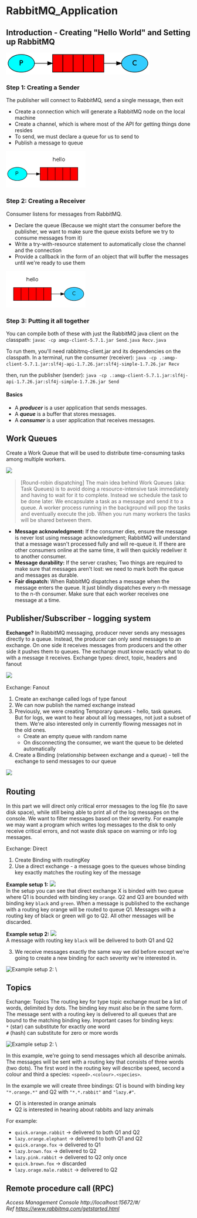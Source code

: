 # RabbitMQ_Application
 
## Introduction - Creating "Hello World" and Setting up RabbitMQ
![](Images/java-one.png)

### Step 1: Creating a Sender 
The publisher will connect to RabbitMQ, send a single message, then exit
- Create a connection which will generate a RabbitMQ node on the local machine
- Create a channel, which is where most of the API for getting things done resides
- To send, we must declare a queue for us to send to
- Publish a message to queue

![](Images/sending.png)

### Step 2: Creating a Receiver
Consumer listens for messages from RabbitMQ.
- Declare the queue (Because we might start the consumer before the publisher, we want to make sure the queue exists before we try to consume messages from it)
- Write a try-with-resource statement to automatically close the channel and the connection
- Provide a callback in the form of an object that will buffer the messages until we're ready to use them

![](Images/receiving.png)

### Step 3: Putting it all together

You can compile both of these with just the RabbitMQ java client on the classpath:
```javac -cp amqp-client-5.7.1.jar Send.java Recv.java ```

To run them, you'll need rabbitmq-client.jar and its dependencies on the classpath. In a terminal, run the consumer (receiver):
```java -cp .:amqp-client-5.7.1.jar:slf4j-api-1.7.26.jar:slf4j-simple-1.7.26.jar Recv```

then, run the publisher (sender):
```java -cp .:amqp-client-5.7.1.jar:slf4j-api-1.7.26.jar:slf4j-simple-1.7.26.jar Send```

#### Basics
- A _**producer**_ is a user application that sends messages.
- A _**queue**_ is a buffer that stores messages.
- A _**consumer**_ is a user application that receives messages.

## Work Queues
Create a Work Queue that will be used to distribute time-consuming tasks among multiple workers.

![](Images/prefetch-count.png)

> [Round-robin dispatching] The main idea behind Work Queues (aka: Task Queues) is to avoid doing a resource-intensive task immediately and having to wait for it to complete. Instead we schedule the task to be done later. We encapsulate a task as a message and send it to a queue. A worker process running in the background will pop the tasks and eventually execute the job. When you run many workers the tasks will be shared between them.

- **Message acknowledgment:** If the consumer dies, ensure the message is never lost using message acknowledgment; RabbitMQ will understand that a message wasn't processed fully and will re-queue it. If there are other consumers online at the same time, it will then quickly redeliver it to another consumer.
- **Message durability:** If the server crashes; Two things are required to make sure that messages aren't lost: we need to mark both the queue and messages as durable.
- **Fair dispatch:** When RabbitMQ dispatches a message when the message enters the queue. It just blindly dispatches every n-th message to the n-th consumer. Make sure that each worker receives one message at a time.

## Publisher/Subscriber - logging system

**Exchange?**
In RabbitMQ messaging, producer never sends any messages directly to a queue. Instead, the producer can only send messages to an exchange. On one side it receives messages from producers and the other side it pushes them to queues. The exchange must know exactly what to do with a message it receives.
Exchange types: direct, topic, headers and fanout

![](Images/python-three-overall.png)

Exchange: Fanout
1. Create an exchange called logs of type fanout
2. We can now publish the named exchange instead
3. Previously, we were creating Temporary queues - hello, task queues. But for logs, we want to hear about all log messages, not just a subset of them. We're also interested only in currently flowing messages not in the old ones.
     - Create an empty queue with random name
     - On disconnecting the consumer, we want the queue to be deleted automatically
4. Create a Binding (relationship between exchange and a queue) - tell the exchange to send messages to our queue

![](Images/bindings.png)

## Routing 
In this part we will direct only critical error messages to the log file (to save disk space), while still being able to print all of the log messages on the console. We want to filter messages based on their severity. For example we may want a program which writes log messages to the disk to only receive critical errors, and not waste disk space on warning or info log messages.

Exchange: Direct
1. Create Binding with routingKey
2. Use a direct exchange - a message goes to the queues whose binding key exactly matches the routing key of the message

**Example setup 1:**
![](Images/direct-exchange.png) \
In the setup you can see that direct exchange X is binded with two queue where Q1 is bounded with binding key `orange`. Q2 and Q3 are bounded with binding key `black` and `green`. When a message is published to the exchange with a routing key orange will be routed to queue Q1. Messages with a routing key of black or green will go to Q2. All other messages will be discarded.

**Example setup 2:**
![](Images/direct-exchange-multiple.png) \
A message with routing key `black` will be delivered to both Q1 and Q2

3. We receive messages exactly the same way we did before except we're going to create a new binding for each severity we're interested in.

![Example setup 2:](Images/java-four.png) \

## Topics
Exchange: Topics
The routing key for type topic exchange must be a list of words, delimited by dots. The binding key must also be in the same form. The message sent with a routing key is delivered to all queues that are bound to the matching binding key. Important cases for binding keys: \
`*` (star) can substitute for exactly one word \
`#` (hash) can substitute for zero or more words

![Example setup 2:](Images/java-five.png) \

In this example, we're going to send messages which all describe animals. The messages will be sent with a routing key that consists of three words (two dots). The first word in the routing key will describe speed, second a colour and third a species: `<speed>.<colour>.<species>`.

In the example we will create three bindings: Q1 is bound with binding key `"*.orange.*"` and Q2 with `"*.*.rabbit"` and `"lazy.#"`.
 
 - Q1 is interested in orange animals
 - Q2 is interested in hearing about rabbits and lazy animals
 
 For example:
 - `quick.orange.rabbit` -> delivered to both Q1 and Q2
 - `lazy.orange.elephant` -> delivered to both Q1 and Q2
 - `quick.orange.fox` -> delivered to Q1
 - `lazy.brown.fox` -> delivered to Q2
 - `lazy.pink.rabbit` -> delivered to Q2 only once
 - `quick.brown.fox` -> discarded
 - `lazy.orage.male.rabbit` -> delivered to Q2

## Remote procedure call (RPC)




_Access Management Console http://localhost:15672/#/_ \
_Ref https://www.rabbitmq.com/getstarted.html_

